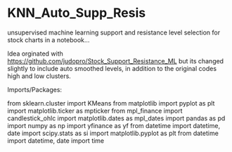 # KNN_Auto_Supp_Resis
unsupervised machine learning support and resistance level selection for stock charts in a notebook...

Idea orginated with https://github.com/judopro/Stock_Support_Resistance_ML but its changed slightly to include auto smoothed levels,
in addition to the original codes high and low clusters.

Imports/Packages:

from sklearn.cluster import KMeans
from matplotlib import pyplot as plt
import matplotlib.ticker as mpticker
from mpl_finance import candlestick_ohlc
import matplotlib.dates as mpl_dates
import pandas as pd
import numpy as np
import yfinance as yf
from datetime import datetime, date
import scipy.stats as si
import matplotlib.pyplot as plt
from datetime import datetime, date
import time


